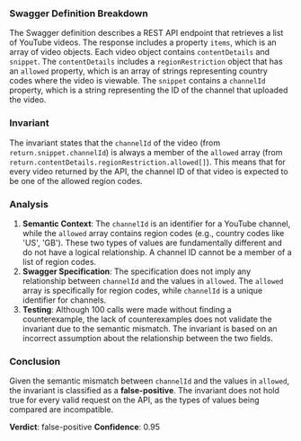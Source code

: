 ### Swagger Definition Breakdown
The Swagger definition describes a REST API endpoint that retrieves a list of YouTube videos. The response includes a property `items`, which is an array of video objects. Each video object contains `contentDetails` and `snippet`. The `contentDetails` includes a `regionRestriction` object that has an `allowed` property, which is an array of strings representing country codes where the video is viewable. The `snippet` contains a `channelId` property, which is a string representing the ID of the channel that uploaded the video.

### Invariant
The invariant states that the `channelId` of the video (from `return.snippet.channelId`) is always a member of the `allowed` array (from `return.contentDetails.regionRestriction.allowed[]`). This means that for every video returned by the API, the channel ID of that video is expected to be one of the allowed region codes.

### Analysis
1. **Semantic Context**: The `channelId` is an identifier for a YouTube channel, while the `allowed` array contains region codes (e.g., country codes like 'US', 'GB'). These two types of values are fundamentally different and do not have a logical relationship. A channel ID cannot be a member of a list of region codes.
2. **Swagger Specification**: The specification does not imply any relationship between `channelId` and the values in `allowed`. The `allowed` array is specifically for region codes, while `channelId` is a unique identifier for channels. 
3. **Testing**: Although 100 calls were made without finding a counterexample, the lack of counterexamples does not validate the invariant due to the semantic mismatch. The invariant is based on an incorrect assumption about the relationship between the two fields.

### Conclusion
Given the semantic mismatch between `channelId` and the values in `allowed`, the invariant is classified as a **false-positive**. The invariant does not hold true for every valid request on the API, as the types of values being compared are incompatible. 

**Verdict**: false-positive
**Confidence**: 0.95
